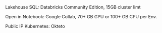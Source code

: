 
Lakehouse SQL: Databricks Community Edition, 15GB cluster limt

Open in Notebook: Google Collab, 70+ GB GPU or 100+ GB CPU per Env. 

Public IP Kubernetes: Okteto

